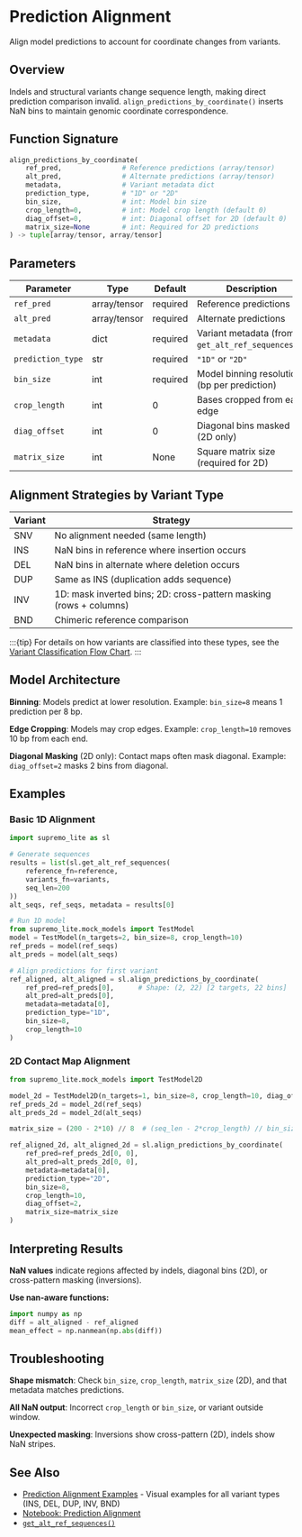 # Prediction Alignment

Align model predictions to account for coordinate changes from variants.

## Overview

Indels and structural variants change sequence length, making direct prediction comparison invalid. `align_predictions_by_coordinate()` inserts NaN bins to maintain genomic coordinate correspondence.

## Function Signature

```python
align_predictions_by_coordinate(
    ref_pred,               # Reference predictions (array/tensor)
    alt_pred,               # Alternate predictions (array/tensor)
    metadata,               # Variant metadata dict
    prediction_type,        # "1D" or "2D"
    bin_size,               # int: Model bin size
    crop_length=0,          # int: Model crop length (default 0)
    diag_offset=0,          # int: Diagonal offset for 2D (default 0)
    matrix_size=None        # int: Required for 2D predictions
) -> tuple[array/tensor, array/tensor]
```

## Parameters

| Parameter | Type | Default | Description |
|-----------|------|---------|-------------|
| `ref_pred` | array/tensor | required | Reference predictions |
| `alt_pred` | array/tensor | required | Alternate predictions |
| `metadata` | dict | required | Variant metadata (from `get_alt_ref_sequences()`) |
| `prediction_type` | str | required | `"1D"` or `"2D"` |
| `bin_size` | int | required | Model binning resolution (bp per prediction) |
| `crop_length` | int | 0 | Bases cropped from each edge |
| `diag_offset` | int | 0 | Diagonal bins masked (2D only) |
| `matrix_size` | int | None | Square matrix size (required for 2D) |

## Alignment Strategies by Variant Type

| Variant | Strategy |
|---------|----------|
| SNV | No alignment needed (same length) |
| INS | NaN bins in reference where insertion occurs |
| DEL | NaN bins in alternate where deletion occurs |
| DUP | Same as INS (duplication adds sequence) |
| INV | 1D: mask inverted bins; 2D: cross-pattern masking (rows + columns) |
| BND | Chimeric reference comparison |

:::{tip}
For details on how variants are classified into these types, see the [Variant Classification Flow Chart](../_static/images/variant_classification.png).
:::

## Model Architecture

**Binning**: Models predict at lower resolution. Example: `bin_size=8` means 1 prediction per 8 bp.

**Edge Cropping**: Models may crop edges. Example: `crop_length=10` removes 10 bp from each end.

**Diagonal Masking** (2D only): Contact maps often mask diagonal. Example: `diag_offset=2` masks 2 bins from diagonal.

## Examples

### Basic 1D Alignment

```python
import supremo_lite as sl

# Generate sequences
results = list(sl.get_alt_ref_sequences(
    reference_fn=reference,
    variants_fn=variants,
    seq_len=200
))
alt_seqs, ref_seqs, metadata = results[0]

# Run 1D model
from supremo_lite.mock_models import TestModel
model = TestModel(n_targets=2, bin_size=8, crop_length=10)
ref_preds = model(ref_seqs)
alt_preds = model(alt_seqs)

# Align predictions for first variant
ref_aligned, alt_aligned = sl.align_predictions_by_coordinate(
    ref_pred=ref_preds[0],      # Shape: (2, 22) [2 targets, 22 bins]
    alt_pred=alt_preds[0],
    metadata=metadata[0],
    prediction_type="1D",
    bin_size=8,
    crop_length=10
)
```

### 2D Contact Map Alignment

```python
from supremo_lite.mock_models import TestModel2D

model_2d = TestModel2D(n_targets=1, bin_size=8, crop_length=10, diag_offset=2)
ref_preds_2d = model_2d(ref_seqs)
alt_preds_2d = model_2d(alt_seqs)

matrix_size = (200 - 2*10) // 8  # (seq_len - 2*crop_length) // bin_size

ref_aligned_2d, alt_aligned_2d = sl.align_predictions_by_coordinate(
    ref_pred=ref_preds_2d[0, 0],
    alt_pred=alt_preds_2d[0, 0],
    metadata=metadata[0],
    prediction_type="2D",
    bin_size=8,
    crop_length=10,
    diag_offset=2,
    matrix_size=matrix_size
)
```

## Interpreting Results

**NaN values** indicate regions affected by indels, diagonal bins (2D), or cross-pattern masking (inversions).

**Use nan-aware functions:**

```python
import numpy as np
diff = alt_aligned - ref_aligned
mean_effect = np.nanmean(np.abs(diff))
```

## Troubleshooting

**Shape mismatch**: Check `bin_size`, `crop_length`, `matrix_size` (2D), and that metadata matches predictions.

**All NaN output**: Incorrect `crop_length` or `bin_size`, or variant outside window.

**Unexpected masking**: Inversions show cross-pattern (2D), indels show NaN stripes.

## See Also

- [Prediction Alignment Examples](prediction_alignment_examples.md) - Visual examples for all variant types (INS, DEL, DUP, INV, BND)
- [Notebook: Prediction Alignment](../notebooks/03_prediction_alignment.ipynb)
- [`get_alt_ref_sequences()`](variant_centered_sequences.md)
